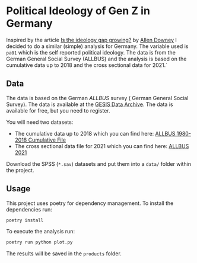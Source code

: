 # Political Ideology of Gen Z in Germany
Inspired by the article [Is the ideology gap growing?](https://www.allendowney.com/blog/2024/01/28/is-the-ideology-gap-growing/) by [Allen Downey](https://www.allendowney.com/wp/) I decided to do a similar (simple) analysis for Germany. The variable used is `pa01` which is the self reported political ideology. The data is from the German General Social Survey (ALLBUS) and the analysis is based on the cumulative data up to 2018 and the cross sectional data for 2021.`

## Data
The data is based on the German *ALLBUS* survey ( German General Social Survey). The data is available at the [GESIS Data Archive](https://www.gesis.org/en/allbus/allbus-home). The data is available for free, but you need to register. 

You will need two datasets:
- The cumulative data up to 2018 which you can find here: [ALLBUS 1980-2018 Cumulative File](https://search.gesis.org/research_data/ZA5276)
- The cross sectional data file for 2021 which you can find here: [ALLBUS 2021](https://search.gesis.org/research_data/ZA5282)

Download the SPSS (`*.sav`) datasets and put them into a `data/` folder within the project.

## Usage
This project uses poetry for dependency management. To install the dependencies run:
```bash
poetry install
```

To execute the analysis run:
```bash
poetry run python plot.py
```

The results will be saved in the `products` folder.
